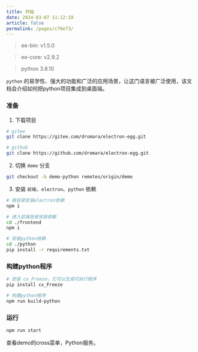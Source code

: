```yaml
---
title: 开始
date: 2024-03-07 11:12:19
article: false
permalink: /pages/c76e73/
---
```


> ee-bin: v1.5.0

> ee-core: v2.9.2

> python 3.8.10

`python` 的易学性、强大的功能和广泛的应用场景，让这门语言被广泛使用，该文档会介绍如何把python项目集成到桌面端。

### 准备

1. 下载项目

```bash
# gitee
git clone https://gitee.com/dromara/electron-egg.git

# github
git clone https://github.com/dromara/electron-egg.git
```

2. 切换 `demo` 分支

```bash
git checkout -b demo-python remotes/origin/demo
```

3. 安装 `前端`、`electron`、`python` 依赖

```bash
# 根目录安装electron依赖
npm i

# 进入前端目录安装依赖
cd ./frontend 
npm i

# 安装python依赖
cd ./python
pip install -r requirements.txt
```

### 构建python程序

```bash
# 安装 cx_Freeze，它可以生成可执行程序
pip install cx_Freeze

# 构建python程序
npm run build-python
```

### 运行

```bash
npm run start
```

查看demo的cross菜单，Python服务。
